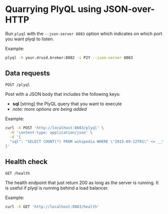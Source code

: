 # Quarrying PlyQL using JSON-over-HTTP

Run `plyql` with the `--json-server 8083` option which indicates on which port you want plyql to listen.
                   
Example:
                                      
```bash
plyql -h your.druid.broker:8082 -i P2Y --json-server 8083
```


## Data requests

`POST /plyql`

Post with a JSON body that includes the following keys:

  * **sql** [string] the PlyQL query that you want to execute
  * *note: more options are being added*  
  
Example:

```bash
curl -X POST 'http://localhost:8083/plyql' \
  -H 'content-type: application/json' \
  -d '{
  "sql": "SELECT COUNT(*) FROM wikipedia WHERE \"2015-09-12T01\" <= __time AND __time < \"2015-09-12T02\""
}'
```


## Health check

`GET /health`

The health endpoint that just return 200 as long as the server is running.
It is useful if plyql is running behind a load balancer.

Example:

```bash
curl -X GET 'http://localhost:8083/health'  
```

